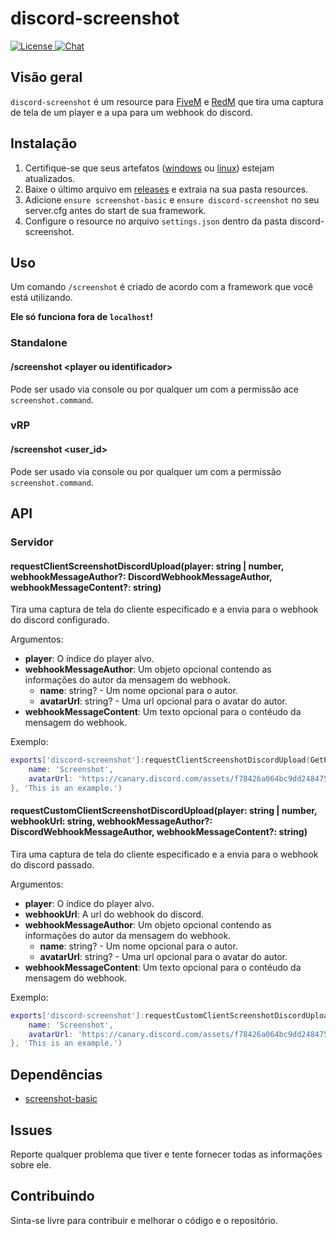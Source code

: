 # discord-screenshot

<p>
    <a href="https://github.com/GHMatti/ghmattimysql/blob/master/license.md">
        <img src="https://img.shields.io/badge/License-MIT-blue.svg" alt="License">
    </a>
    <a href="https://discord.gg/xvqfCgg">
        <img src="https://discordapp.com/api/guilds/753071308010684417/widget.png" alt="Chat">
    </a>
</p>

## Visão geral

`discord-screenshot` é um resource para [FiveM](https://fivem.net) e [RedM](https://redm.gg) que tira uma captura de tela de um player e a upa para um webhook do discord.

## Instalação

1. Certifique-se que seus artefatos ([windows](https://runtime.fivem.net/artifacts/fivem/build_server_windows/master) ou [linux](https://runtime.fivem.net/artifacts/fivem/build_proot_linux/master)) estejam atualizados.
2. Baixe o último arquivo em [releases](https://github.com/jaimeadf/discord-screenshot/releases) e extraia na sua pasta resources.
3. Adicione `ensure screenshot-basic` e `ensure discord-screenshot` no seu server.cfg antes do start de sua framework.
4. Configure o resource no arquivo `settings.json` dentro da pasta discord-screenshot.

## Uso

Um comando `/screenshot` é criado de acordo com a framework que você está utilizando.

**Ele só funciona fora de `localhost`!**

### Standalone

#### /screenshot &lt;player ou identificador&gt;
Pode ser usado via console ou por qualquer um com a permissão ace `screenshot.command`.

### vRP

#### /screenshot &lt;user_id&gt;
Pode ser usado via console ou por qualquer um com a permissão `screenshot.command`.

## API

### Servidor

#### requestClientScreenshotDiscordUpload(player: string | number, webhookMessageAuthor?: DiscordWebhookMessageAuthor, webhookMessageContent?: string)
Tira uma captura de tela do cliente especificado e a envia para o webhook do discord configurado. 

Argumentos:
* **player**: O índice do player alvo.
* **webhookMessageAuthor**: Um objeto opcional contendo as informações do autor da mensagem do webhook.
    * **name**: string? - Um nome opcional para o autor.
    * **avatarUrl**: string? - Uma url opcional para o avatar do autor.
* **webhookMessageContent**: Um texto opcional para o contéudo da mensagem do webhook.

Exemplo:
```lua
exports['discord-screenshot']:requestClientScreenshotDiscordUpload(GetPlayers()[1], {
    name: 'Screenshot',
    avatarUrl: 'https://canary.discord.com/assets/f78426a064bc9dd24847519259bc42af.png'
}, 'This is an example.')
```

#### requestCustomClientScreenshotDiscordUpload(player: string | number, webhookUrl: string, webhookMessageAuthor?: DiscordWebhookMessageAuthor, webhookMessageContent?: string)
Tira uma captura de tela do cliente especificado e a envia para o webhook do discord passado.

Argumentos:
* **player**: O índice do player alvo.
* **webhookUrl**: A url do webhook do discord.
* **webhookMessageAuthor**: Um objeto opcional contendo as informações do autor da mensagem do webhook.
    * **name**: string? - Um nome opcional para o autor.
    * **avatarUrl**: string? - Uma url opcional para o avatar do autor.
* **webhookMessageContent**: Um texto opcional para o contéudo da mensagem do webhook.

Exemplo:
```lua
exports['discord-screenshot']:requestCustomClientScreenshotDiscordUpload(GetPlayers()[1], 'https://canary.discord.com/api/webhooks/412884227131886566/qFcXr19SozY5Bej5H74RdbRscsOjH4eVxgJO5Iwh5iawmkpRfjzijezlwdu15wNsCk4w', {
    name: 'Screenshot',
    avatarUrl: 'https://canary.discord.com/assets/f78426a064bc9dd24847519259bc42af.png'
}, 'This is an example.')
```

## Dependências

* [screenshot-basic](https://github.com/citizenfx/screenshot-basic)

## Issues

Reporte qualquer problema que tiver e tente fornecer todas as informações sobre ele.


## Contribuindo

Sinta-se livre para contribuir e melhorar o código e o repositório.
